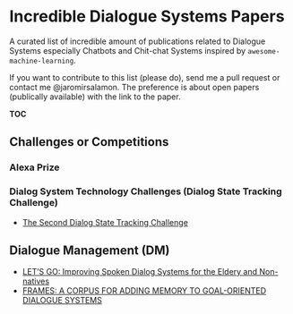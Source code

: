 # Incredible Dialogue Systems Papers
A curated list of incredible amount of publications related to Dialogue Systems especially Chatbots and Chit-chat Systems inspired by `awesome-machine-learning`.

If you want to contribute to this list (please do), send me a pull request or contact me @jaromirsalamon. The preference is about open papers (publically available) with the link to the paper.

__TOC__

## Challenges or Competitions
### Alexa Prize
### Dialog System Technology Challenges (Dialog State Tracking Challenge)
- [The Second Dialog State Tracking Challenge](https://www.microsoft.com/en-us/research/wp-content/uploads/2016/02/summaryWriteup.pdf)

## Dialogue Management (DM)
- [LET’S GO: Improving Spoken Dialog Systems for the Eldery and Non-natives](http://www.cs.cmu.edu/~dgroup/papers/letsgo.pdf)
- [FRAMES: A CORPUS FOR ADDING MEMORY TO GOAL-ORIENTED DIALOGUE SYSTEMS](https://arxiv.org/pdf/1704.00057.pdf)
